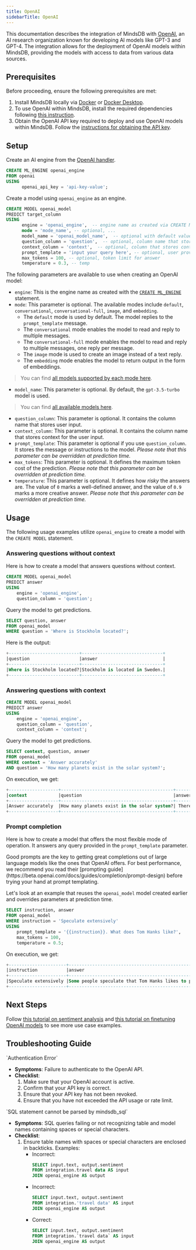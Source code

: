 ```yaml
---
title: OpenAI
sidebarTitle: OpenAI
---
```


This documentation describes the integration of MindsDB with [OpenAI](https://openai.com/), an AI research organization known for developing AI models like GPT-3 and GPT-4.
The integration allows for the deployment of OpenAI models within MindsDB, providing the models with access to data from various data sources.

## Prerequisites

Before proceeding, ensure the following prerequisites are met:

1. Install MindsDB locally via [Docker](https://docs.mindsdb.com/setup/self-hosted/docker) or [Docker Desktop](https://docs.mindsdb.com/setup/self-hosted/docker-desktop).
2. To use OpenAI within MindsDB, install the required dependencies following [this instruction](https://docs.mindsdb.com/setup/self-hosted/docker#install-dependencies).
3. Obtain the OpenAI API key required to deploy and use OpenAI models within MindsDB. Follow the [instructions for obtaining the API key](https://help.openai.com/en/articles/4936850-where-do-i-find-my-secret-api-key).

## Setup

Create an AI engine from the [OpenAI handler](https://github.com/mindsdb/mindsdb/tree/main/mindsdb/integrations/handlers/openai_handler).

```sql
CREATE ML_ENGINE openai_engine
FROM openai
USING
      openai_api_key = 'api-key-value';
```

Create a model using `openai_engine` as an engine.

```sql
CREATE MODEL openai_model
PREDICT target_column
USING
      engine = 'openai_engine',  -- engine name as created via CREATE ML_ENGINE
      mode = 'mode_name', -- optional, ...
      model_name = 'openai_model_name',  -- optional with default value of gpt-3.5-turbo
      question_column = 'question',  -- optional, column name that stores user input
      context_column = 'context',  -- optional, column that stores context of the user input
      prompt_template = 'input your query here', -- optional, user provides instructions to the model here
      max_tokens = 100, -- optional, token limit for answer
      temperature = 0.3, -- temp

```

The following parameters are available to use when creating an OpenAI model:

* `engine`: This is the engine name as created with the [`CREATE ML_ENGINE`](https://docs.mindsdb.com/mindsdb_sql/sql/create/ml-engine) statement.
* `mode`: This parameter is optional. The available modes include `default`, `conversational`, `conversational-full`, `image`, and `embedding`.
    - The `default` mode is used by default. The model replies to the `prompt_template` message.
    - The `conversational` mode enables the model to read and reply to multiple messages.
    - The `conversational-full` mode enables the model to read and reply to multiple messages, one reply per message.
    - The `image` mode is used to create an image instead of a text reply.
    - The `embedding` mode enables the model to return output in the form of embeddings.
> You can find [all models supported by each mode here](https://github.com/mindsdb/mindsdb/blob/main/mindsdb/integrations/handlers/openai_handler/constants.py).

* `model_name`: This parameter is optional. By default, the `gpt-3.5-turbo` model is used.
> You can find [all available models here](https://github.com/mindsdb/mindsdb/blob/main/mindsdb/integrations/handlers/openai_handler/constants.py).

* `question_column`: This parameter is optional. It contains the column name that stores user input.
* `context_column`: This parameter is optional. It contains the column name that stores context for the user input.
* `prompt_template`: This parameter is optional if you use `question_column`. It stores the message or instructions to the model. *Please note that this parameter can be overridden at prediction time.*
* `max_tokens`: This parameter is optional. It defines the maximum token cost of the prediction. *Please note that this parameter can be overridden at prediction time.*
* `temperature`: This parameter is optional. It defines how *risky* the answers are. The value of `0` marks a well-defined answer, and the value of `0.9` marks a more creative answer. *Please note that this parameter can be overridden at prediction time.*

## Usage

The following usage examples utilize `openai_engine` to create a model with the `CREATE MODEL` statement.

### Answering questions without context

Here is how to create a model that answers questions without context.

```sql
CREATE MODEL openai_model
PREDICT answer
USING
    engine = 'openai_engine',
    question_column = 'question';
```

Query the model to get predictions.

```sql
SELECT question, answer
FROM openai_model
WHERE question = 'Where is Stockholm located?';
```

Here is the output:

```sql
+---------------------------+-------------------------------+
|question                   |answer                         |
+---------------------------+-------------------------------+
|Where is Stockholm located?|Stockholm is located in Sweden.|
+---------------------------+-------------------------------+
```

### Answering questions with context

```sql
CREATE MODEL openai_model
PREDICT answer
USING
    engine = 'openai_engine',
    question_column = 'question',
    context_column = 'context';
```

Query the model to get predictions.

```sql
SELECT context, question, answer
FROM openai_model
WHERE context = 'Answer accurately'
AND question = 'How many planets exist in the solar system?';
```

On execution, we get:

```sql
+-------------------+-------------------------------------------+----------------------------------------------+
|context            |question                                   |answer                                        |
+-------------------+-------------------------------------------+----------------------------------------------+
|Answer accurately  |How many planets exist in the solar system?| There are eight planets in the solar system. |
+-------------------+-------------------------------------------+----------------------------------------------+
```

### Prompt completion

Here is how to create a model that offers the most flexible mode of operation. It answers any query provided in the `prompt_template` parameter.

<Tip>
Good prompts are the key to getting great completions out of large language models like the ones that OpenAI offers. For best performance, we recommend you read their [prompting guide](https://beta.openai.com/docs/guides/completion/prompt-design) before trying your hand at prompt templating.
</Tip>

Let's look at an example that reuses the `openai_model` model created earlier and overrides parameters at prediction time.

```sql
SELECT instruction, answer
FROM openai_model
WHERE instruction = 'Speculate extensively'
USING
    prompt_template = '{{instruction}}. What does Tom Hanks like?',
    max_tokens = 100,
    temperature = 0.5;
```

On execution, we get:

```sql
+----------------------+-------------------------------------------------------------------------------------------------------------------------------------------------------------------------------------------------------------------------------+
|instruction           |answer                                                                                                                                                                                                                         |
+----------------------+-------------------------------------------------------------------------------------------------------------------------------------------------------------------------------------------------------------------------------+
|Speculate extensively |Some people speculate that Tom Hanks likes to play golf, while others believe that he enjoys acting and directing. It is also speculated that he likes to spend time with his family and friends, and that he enjoys traveling.|
+----------------------+-------------------------------------------------------------------------------------------------------------------------------------------------------------------------------------------------------------------------------+
```

## Next Steps

Follow [this tutorial on sentiment analysis](https://docs.mindsdb.com/use-cases/data_enrichment/sentiment-analysis-inside-mysql-with-openai) and [this tutorial on finetuning OpenAI models](https://docs.mindsdb.com/use-cases/automated_finetuning/openai) to see more use case examples.

## Troubleshooting Guide

<Warning>
`Authentication Error`

* **Symptoms**: Failure to authenticate to the OpenAI API.
* **Checklist**:
    1. Make sure that your OpenAI account is active.
    2. Confirm that your API key is correct.
    3. Ensure that your API key has not been revoked.
    4. Ensure that you have not exceeded the API usage or rate limit.
</Warning>

<Warning>
`SQL statement cannot be parsed by mindsdb_sql`

* **Symptoms**: SQL queries failing or not recognizing table and model names containing spaces or special characters.
* **Checklist**:
    1. Ensure table names with spaces or special characters are enclosed in backticks.
    Examples:
        * Incorrect:
            ```sql
            SELECT input.text, output.sentiment
            FROM integration.travel data AS input
            JOIN openai_engine AS output
            ```
        * Incorrect: 
            ```sql
            SELECT input.text, output.sentiment
            FROM integration.'travel data' AS input
            JOIN openai_engine AS output
            ```
        * Correct:  
            ```sql 
            SELECT input.text, output.sentiment
            FROM integration.`travel data` AS input
            JOIN openai_engine AS output
            ```
</Warning>
